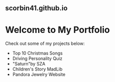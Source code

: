 ## scorbin41.github.io
<html>
  <head>
    <link rel="stylesheet" type="text/css" href="styles.css" />
  </head>
  <body>
    <h1>Welcome to My Portfolio</h1>
    <p>Check out some of my projects below:</p>
    <ul>
        <li>Top 10 Christmas Songs</li>
        <li>Driving Personality Quiz</li>
        <li>"Saturn"by SZA</li>
        <li>Children's Story MadLib</li>
        <li>Pandora Jewelry Website</li>
    </ul>
</body>
</html>
  
